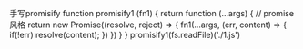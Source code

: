 手写promisify
function promisify1 (fn1) {
    return function (...args) {
        // promise 风格 
        return new Promise((resolve, reject) => {
            fn1(...args, (err, content) => {
                if(!err) resolve(content);
            })
        })
    }
}
promisify1(fs.readFile)('./1.js')